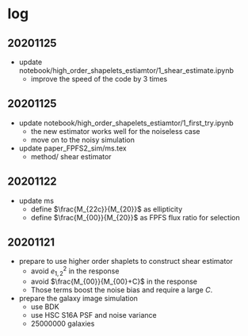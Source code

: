 # log

## 20201125
+ update notebook/high_order_shapelets_estiamtor/1_shear_estimate.ipynb
    - improve the speed of the code by 3 times

## 20201125
+ update notebook/high_order_shapelets_estiamtor/1_first_try.ipynb
    - the new estimator works well for the noiseless case
    - move on to the noisy simulation
+ update paper_FPFS2_sim/ms.tex
    - method/ shear estimator

## 20201122
+ update ms
    - define $\frac{M_{22c}}{M_{20}}$ as ellipticity
    - define $\frac{M_{00}}{M_{20}}$ as FPFS flux ratio for selection

## 20201121
+ prepare to use higher order shaplets to construct shear estimator
    - avoid $e_{1,2}^2$ in the response
    - avoid $\frac{M_{00}}{M_{00}+C}$ in the response
    - Those terms boost the noise bias and require a large $C$.
+ prepare the galaxy image simulation
    - use BDK
    - use HSC S16A PSF and noise variance
    - 25000000 galaxies

